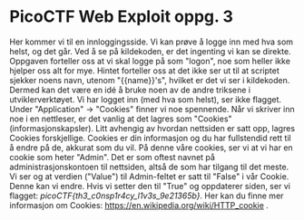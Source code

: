 # PicoCTF Web Exploit oppg. 3

Her kommer vi til en innloggingsside. Vi kan prøve å logge inn med hva som helst, og det går. Ved å se på kildekoden, er det ingenting vi kan se direkte. Oppgaven forteller oss at vi skal logge på som "logon", noe som heller ikke hjelper oss alt for mye. Hintet forteller oss at det ikke ser ut til at scriptet sjekker noens navn, utenom "{{name}}'s", hvilket er det vi ser i kildekoden. Dermed kan det være en idé å bruke noen av de andre triksene i utviklerverktøyet.  Vi har logget inn (med hva som helst), ser ikke  flagget. Under "Application" -> "Cookies" finner vi noe spennende. Når vi skriver inn noe i en nettleser, er det vanlig at det lagres som "Cookies" (informasjonskapsler). Litt avhengig av hvordan nettsiden er satt opp, lagres Cookies forskjellige. Cookies er din informasjon og du har fullstendid rett til å endre på de, akkurat som du vil. På denne våre cookies, ser vi at vi har en cookie som heter "Admin". Det er som oftest navnet på administrasjonskontoen til nettsiden, altså de som har tilgang til det meste. Vi ser og at verdien ("Value") til Admin-feltet er satt til "False" i vår Cookie. Denne kan vi endre. Hvis vi setter den til "True" og oppdaterer siden, ser vi flagget: _picoCTF{th3_c0nsp1r4cy_l1v3s_9e21365b}_.
Her kan du finne mer informasjon om Cookies: https://en.wikipedia.org/wiki/HTTP_cookie .